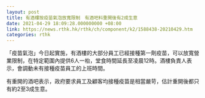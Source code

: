 ```yaml
---
layout: post
title: 有酒樓按疫苗氣泡放寬限制　有酒吧料重開後有2成生意
date: 2021-04-29 18:09:28.000000000 +08:00
link: https://news.rthk.hk/rthk/ch/component/k2/1588438-20210429.htm
categories: rthk
---
```


「疫苗氣泡」今日起實施，有酒樓的大部分員工已經接種第一劑疫苗，可以放寬營業限制，在特定範圍內提供6人一枱，堂食時間延長至凌晨12時。酒樓負責人表示，會調動未有接種疫苗員工的上班時間。

有重開的酒吧表示，政府要求員工及顧客均接種疫苗是相當嚴苛，估計重開後都只有約2至3成生意。
